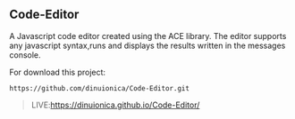 ## Code-Editor

A Javascript code editor created using the ACE library. 
The editor supports any javascript syntax,runs and displays the results
written in the messages console.


For download this project:
```
https://github.com/dinuionica/Code-Editor.git
```

> LIVE:https://dinuionica.github.io/Code-Editor/


